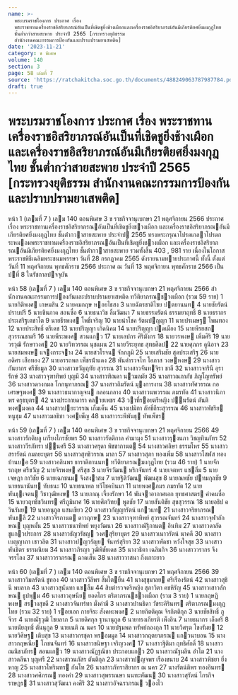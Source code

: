 ```yaml
---
name: >-
  พระบรมราชโองการ ประกาศ เรื่อง
  พระราชทานเครื่องราชอิสริยาภรณ์อันเป็นที่เชิดชูยิ่งช้างเผือกและเครื่องราชอิสริยาภรณ์อันมีเกียรติยศยิ่งมงกุฎไทย
  ชั้นต่ำกว่าสายสะพาย ประจำปี 2565 [กระทรวงยุติธรรม
  สำนักงานคณะกรรมการป้องกันและปราบปรามยาเสพติด]
date: '2023-11-21'
category: ข พิเศษ
volume: 140
section: 3
page: 58 เล่มที่ 7
source: 'https://ratchakitcha.soc.go.th/documents/488249063787987784.pdf'
draft: true
---
```


# พระบรมราชโองการ ประกาศ เรื่อง พระราชทานเครื่องราชอิสริยาภรณ์อันเป็นที่เชิดชูยิ่งช้างเผือกและเครื่องราชอิสริยาภรณ์อันมีเกียรติยศยิ่งมงกุฎไทย ชั้นต่ำกว่าสายสะพาย ประจำปี 2565 [กระทรวงยุติธรรม สำนักงานคณะกรรมการป้องกันและปราบปรามยาเสพติด]

หน้า 1 (เลมที่ 7 ) เลม 140 ตอนพิเศษ 3 ข ราชกิจจานุเบกษา 21 พฤศจิกายน 2566 ประกาศ เรื่อง พระราชทานเครื่องราชอิสริยาภรณอันเป็นที่เชิดชูยิ่งชางเผือก และเครื่องราชอิสริยาภรณอันมีเกียรติยศยิ่งมงกุฎไทย ชั้นต่ํากวาสายสะพาย ประจําป 2565 ทรงพระกรุณาโปรดเกลาโปรดกระหมอมพระราชทานเครื่องราชอิสริยาภรณอันเป็นที่เชิดชูยิ่งชางเผือก และเครื่องราชอิสริยาภรณอันมีเกียรติยศยิ่งมงกุฎไทย ชั้นต่ํากวาสายสะพาย รวมทั้งสิ้น 403 , 981 ราย เนื่องในโอกาสพระราชพิธีเฉลิมพระชนมพรรษา วันที่ 28 กรกฎาคม 2565 ดังรายนามทายประกาศนี้ ทั้งนี้ ตั้งแต่วันที่ 11 พฤศจิกายน พุทธศักราช 2566 ประกาศ ณ วันที่ 13 พฤศจิกายน พุทธศักราช 2566 เป็นปที่ 8 ในรัชกาลปจจุบัน

หน้า 58 (เลมที่ 7 ) เลม 140 ตอนพิเศษ 3 ข ราชกิจจานุเบกษา 21 พฤศจิกายน 2566 สํานักงานคณะกรรมการปองกันและปราบปรามยาเสพติด ทวีติยาภรณชางเผือก (รวม 59 ราย) 1 นายกิติพงศ เกษมสิน 2 นายคมกฤษ หอยไธสง 3 นายฉัตรชาติไชย ปตยานนท 4 นายชัยรัตน์ ปราบปรี 5 นายชินภาค สอนซื่อ 6 นายธนาวิช ลิ้มวัฒนา 7 นายธรรมรัตน์ ธรรมยาฤทธิ์ 8 นายธรากร ประเสริฐเตชาโต 9 นายธีรพงศ โพธิ์เจริญ 10 นายนําโชค รัตนปญญา 11 นายปรเมษฐ โพนทอง 12 นายประสิทธิ์ ตรีเดช 13 นายปริญญา เกิดนิคม 14 นายปริญญา ปดเมือง 15 นายพีรยสถ สุวรรณชาตรี 16 นายพีระพงศ สวนแกว 17 นายเลปกร ศิริมังกร 18 นายวรพงษ เพิ่มศิริ 19 นายวรวุฒิ รักษาวงศ 20 นายวิทวรรณ นุชแผน 21 นายวีระยุทธ สุทธศิลป 22 นายศุภกร คูนิอาจ 23 นายสมพงษ แจงกระจาง 24 นายสวโรจน จักกภูมิ 25 นายเสริมชัย สุดประเสริฐ 26 นายอดิศร เสือทอง 27 นายอรรถพล เพ็ชรน้ําแดง 28 พันตํารวจโท โอภาส วงษหงษ 29 นางสาวกันยากร ศรีชัยมูล 30 นางสาวขวัญฤทัย สุวรรณ 31 นางสาวจันทจิรา ชาลี 32 นางสาวจารินี อุรารักษ์ 33 นางสาวจุฑาทิพย์ บุญมี 34 นางสาวฑิณดา นวมลมัย 35 นางสาวณภาภัช ภิญโญทรัพย์ 36 นางสาวดวงกมล โกกนุทาภรณ 37 นางสาวถิมรัตน์ มุงการงาน 38 นางสาวทัศวรรณ กอเศรษฐพงศ 39 นางสาวธนากาญจน กลอนกลาง 40 นางสาวนพวรรณ ภมรทัต 41 นางสาวนิภาพร ครุธบุตร 42 นางประกายดารา คลายเพชร 43 วาที่รอยตรีหญิง ปนรัตน์ ตันติพงศมงคล 44 นางสาวปยะวรรณ เก็มเด็น 45 นางเปมิกา ลัทธิ์ถีระสุวรรณ 46 นางสาวพัชรีย หนูชุม 47 นางสาวมลธิชา วงศเพ็ญ 48 นางสาวระพีพันธุ ทัพเพ็ชร

หน้า 59 (เลมที่ 7 ) เลม 140 ตอนพิเศษ 3 ข ราชกิจจานุเบกษา 21 พฤศจิกายน 2566 49 นางสาวรักติบลู เกรียงไกรชัยพร 50 นางสาวรัตติกาล คํามามุง 51 นางสาวรุงนภา วิชญทินภัทร 52 นางสาววีรภัทรา ปนศรี 53 นางสาวศรุดา พิชชากานต 54 นางสาวศลิษา ธรรมโหร 55 นางสาวสรารัตน์ กมลยะบุตร 56 นางสาวสุทธิวรรณ มาลา 57 นางสาวสุภา ทองเพิ่ม 58 นางสาวโสฬส ทองบ้านบอ 59 นางสาวอลินพร ธาราติกานนท ทวีติยาภรณมงกุฎไทย (รวม 46 ราย) 1 นายจักรกฤษ ศรีขวัญ 2 นายจิรพงษ ศรีสุข 3 นายจีรวัฒน หริกจันทร์ 4 นายเจตพร แซลิ่ม 5 นายเจษฎา กาวิชัย 6 นายเฉกชนม จึงสงาสม 7 นายฐิติวัฒน พัฒนสุข 8 นายณพชัย ปทมกุลชัย 9 นายธนานันท ทับธนะ 10 นายธนาพล ทวีโชคบินมา 11 นายพงศภมร ภมรทัต 12 นายพันธุเจตน วิชาวุฒิพงษ 13 นายภาณุ เจี้ยงรักษา 14 พันจาอากาศเอก ยุทธศาสตร คําคนซื่อ 15 นายวฤทธิ์ชวินทร ศรีภูมิมาศ 16 นายศิตวิทย พูลชัย 17 นายสันติชัย สุขสุวรรณ 18 นายอธิป ควินรัมย 19 นายอนุกูล แสนเขียว 20 นางสาวกัญญารัตน์ แกวแท 21 นางสาวจริยาภรณ พันธลี 22 นางสาวจีรกานต ดาวฤกษ 23 นางสาวจุฑาทิพย์ สุวรรณจันทร์ 24 นางสาวจุฬาลักษณ บุญหมั้น 25 นางสาวชนาทิพย์ พยุงวัฒนา 26 นางสาวณัฐิกานต อินทิม 27 นางสาวดาลัด ชูแกวประการ 28 นางสาวธัญวรัชญ วงศสุริยาบุตร 29 นางสาวเนาวรัตน์ นาคดี 30 นางสาวเบญญาภา เชาวลิต 31 นางสาวปญวรัญย จันทร์สุริยา 32 นางสาวพัดชา หวังใจสุข 33 นางสาวพันธิตร ธรรมนิยม 34 นางสาวภิรญา วุฒิพิชัยเดช 35 นางวธิตา เฉลิมกิจ 36 นางสาววรากร จึงจรรโลง 37 นางสาววราภรณ ฉาดเส็น 38 นางสาววาสนา กิ่งเกาะยาว

หน้า 60 (เลมที่ 7 ) เลม 140 ตอนพิเศษ 3 ข ราชกิจจานุเบกษา 21 พฤศจิกายน 2566 39 นางสาววิมลรัตน์ ชูทอง 40 นางสาววีลีพร สิ้มใตยิ้น 41 นางสุขุมาลย ศรีเรืองรัตน์ 42 นางสาวสุธินี พบลาภ 43 นางสาวสุนันทา แซลิ้ม 44 สิบตํารวจตรีหญิง สุภาวิตา คชหิรัญ 45 นางสาวเสาวลักษณ ธูปพุม 46 นางสาวอุษนีย ยอดไกร ตริตาภรณชางเผือก (รวม 3 ราย) 1 นายกฤษฏิพงษ สรางสุขดี 2 นางสาวจันทร์ทา มั่งคํามี 3 นางสาวปานธิดา วัชระคิรินทร ตริตาภรณมงกุฎไทย (รวม 32 ราย) 1 รอยเอก กายจิระ สังคหะพงศ 2 นายกิตติคุณ จิรกิตติกุล 3 นายชัยสิทธิ์ ภูจีวร 4 นายณัฐวุฒิ ไชยลาภ 5 นายดิศกุล ฐานานุกูล 6 นายทรงเกียรติ เพ็งอิน 7 นายธนากร เล็งศรี 8 นายนัยฤทธิ์ ตันนุกูล 9 นายเนติ ณ นคร 10 นายปฐมพล ทรัพย์กองกุล 11 นายวิศรุต โขงรัมย 12 นายวิศิษฐ เติบสุข 13 นางสาวกรชุดา พรอมมูล 14 นางสาวกฤตยาภรณ แกวนาบอน 15 นางสาวกฤษณีย โภชนจันทร์ 16 นางสาวขนิษฐา เจริญวงศ 17 นางสาวฐิติมา ฤทธิศักดิ์ 18 นางสาวณณิชาภัทร สอนแกว 19 นางสาวณัฏฐณิชา ประกอบแกว 20 นางสาวณัฐผลิน อ่ําโต 21 นางสาวดลีนา บุญศรี 22 นางสาวนภัสร ตันติกุล 23 นางสาวปญจพร เรืองขนาบ 24 นางสาวพิชยา ยิ่งหาญ 25 นางสาวไพรินทร กันโท 26 นางสาวภัทราสิยากร ณ นคร 27 นางรัตน์ติพร ทองอินทร 28 นางสาวศศิภรณ ทองคํา 29 นางสาวสุพรรณษา นนทะพัฒน 30 นางสาวสุรัตน์ ไกรกิจราษฎร 31 นางสาวสุวัฒนา คงศิริ 32 นางสาวอัจฉราภรณ วองไว
